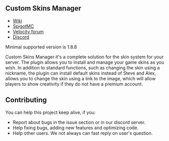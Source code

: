 ## Custom Skins Manager

* [Wiki](https://github.com/Nan1t/Custom-Skins-Manager/wiki)
* [SpigotMC](https://www.spigotmc.org/resources/custom-skins-manager.57760/)
* [Velocity forum](https://forums.velocitypowered.com/t/custom-skins-manager-universal-and-powerful-skins-manager/468)
* [Discord](https://discord.gg/4VGP3Gv)

Minimal supported version is 1.8.8

Custom Skins Manager it's a complete solution for the skin system for your server. The plugin allows you to install and manage your game skins as you wish.
In addition to standard functions, such as changing the skin using a nickname, the plugin can install default skins instead of Steve and Alex, allows you to change the skin using a link to the image, which will allow players to show creativity if they do not have a premium account.

## Contributing

You can help this project keep alive, if you:
* Report about bugs in the issue section or in our discord server.
* Help fixing bugs, adding new features and optimizing code.
* Help other users. We not always can fast reply on user's question.
